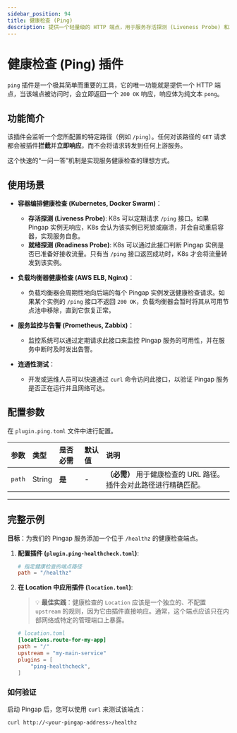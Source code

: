 ```yaml
---
sidebar_position: 94
title: 健康检查 (Ping)
description: 提供一个轻量级的 HTTP 端点，用于服务存活探测 (Liveness Probe) 和就绪探测 (Readiness Probe)，是实现服务高可用和自动化运维的基础。
---
```


# 健康检查 (Ping) 插件

`ping` 插件是一个极其简单而重要的工具，它的唯一功能就是提供一个 HTTP 端点，当该端点被访问时，会立即返回一个 `200 OK` 响应，响应体为纯文本 `pong`。

## 功能简介

该插件会监听一个您所配置的特定路径（例如 `/ping`）。任何对该路径的 `GET` 请求都会被插件**拦截**并**立即响应**，而不会将请求转发到任何上游服务。

这个快速的“一问一答”机制是实现服务健康检查的理想方式。

## 使用场景

* **容器编排健康检查 (Kubernetes, Docker Swarm)**：
    * **存活探测 (Liveness Probe)**: K8s 可以定期请求 `/ping` 接口。如果 Pingap 实例无响应，K8s 会认为该实例已死锁或崩溃，并会自动重启容器，实现服务自愈。
    * **就绪探测 (Readiness Probe)**: K8s 可以通过此接口判断 Pingap 实例是否已准备好接收流量。只有当 `/ping` 接口返回成功时，K8s 才会将流量转发到该实例。

* **负载均衡器健康检查 (AWS ELB, Nginx)**：
    * 负载均衡器会周期性地向后端的每个 Pingap 实例发送健康检查请求。如果某个实例的 `/ping` 接口不返回 `200 OK`，负载均衡器会暂时将其从可用节点池中移除，直到它恢复正常。

* **服务监控与告警 (Prometheus, Zabbix)**：
    * 监控系统可以通过定期请求此接口来监控 Pingap 服务的可用性，并在服务中断时及时发出告警。

* **连通性测试**：
    * 开发或运维人员可以快速通过 `curl` 命令访问此接口，以验证 Pingap 服务是否正在运行并且网络可达。

## 配置参数

在 `plugin.ping.toml` 文件中进行配置。

| 参数   | 类型   | 是否必需 | 默认值 | 说明                                                               |
| :----- | :----- | :------- | :----- | :----------------------------------------------------------------- |
| `path` | String | **是**   | -      | **（必需）** 用于健康检查的 URL 路径。插件会对此路径进行精确匹配。 |

---

## 完整示例

**目标**：为我们的 Pingap 服务添加一个位于 `/healthz` 的健康检查端点。

1.  **配置插件 (`plugin.ping-healthcheck.toml`)**:
    ```toml
    # 指定健康检查的端点路径
    path = "/healthz"
    ```

2.  **在 Location 中应用插件 (`location.toml`)**:
    > 💡 **最佳实践**：健康检查的 `Location` 应该是一个独立的、不配置 `upstream` 的规则，因为它由插件直接响应。通常，这个端点应该只在内部网络或特定的管理端口上暴露。

    ```toml
    # location.toml
    [locations.route-for-my-app]
    path = "/"
    upstream = "my-main-service"
    plugins = [
        "ping-healthcheck",
    ]
    ```

### 如何验证

启动 Pingap 后，您可以使用 `curl` 来测试该端点：

```bash
curl http://<your-pingap-address>/healthz